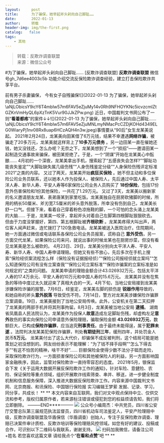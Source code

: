 ```yaml
---
layout:     post
title:      为了骗保，她举起斧头剁向自己脚趾……
date:       2022-01-13
author:     转载
header-img: img/the-first.png
catalog:   false
tags:
    - 其他
---
```


<blockquote><p>转载：反欺诈调查联盟<br>
来源：微信公众号</p></blockquote>

#为了骗保，她举起斧头剁向自己脚趾……
[反欺诈调查联盟]
**反欺诈调查联盟**
微信号gh_7d6ee4003c5b
功能介绍交流反保险欺诈调查经验，建立打击保险欺诈共享平台。

前有男子杀妻骗保，
今有女子自残骗保![](2022-01-13
为了骗保，她举起斧头剁向自己脚趾……\\aNjLObicsY9icY6T4mblw57m6FAV5eZjuMy14v0Rh9NFHOYKNc5icvzcmIZtGZKnVmHyQL6pXzTnK5Vur90JJkZPw.png)
近日，中国裁判文书网公布了一则“**看着都疼**”的案件↓↓![](2022-01-13
为了骗保，她举起斧头剁向自己脚趾……\\aNjLObicsY9icY6T4mblw57m6FAV5eZjuMNLmyNMacPcCZDjKOHd4349ELG0WiaryPj1nv08Rx8uap6HCzAQH4n3w.jpeg)事情要从“90后”女生龙某美说起。
2021年2月24日，龙某美向田某借了6万元钱，结果不幸遭遇**网络诈骗**，被骗走了20多万元，龙某美就这样背上了**10多万元债务**
。另一边田某一直在催她还钱，她又没钱还，怎么办呢？无奈之下，龙某美想到了一个“损招”——邀请田某一起制造交通事故来骗保，被田某拒绝了。于是，一个“阴谋”开始在龙某美心中酝酿......
4月初的一个深夜，龙某美拿出手机，搜索起了“五感丧失会怎样?”“脚趾功能丧失鉴定”“大脚趾缺失属几级伤残”“人身伤残鉴定分级”“人身保险伤残评定标准2021”之类的内容。
又过了两天，龙某美开始**疯狂买保险**
。她不但主动和多位保险公司业务员联系，还以她本人作为投保人、被保险人，先后通过中国人寿、太平洋人寿、新华人寿、平安人寿等6家保险公司业务人员购买了
**18份保险**，包括17份意外伤害保险和1份其他保险，一共花了1.29万元。
又过了3天，龙某美以搬新家的名义邀请朋友龙某、表弟唐某到家里吃饭。龙某美独自在厨房砍猪脚的时候，所用的柄长50厘米、斧刃宽7.5厘米的斧头意外脱落，所幸没有伤到自己，龙某美长舒一口气。但接下来，看着自己穿着粉色凉拖鞋的脚，一个可怕的念头涌上龙某美的大脑......
于是，龙某美一咬牙，拿起斧头对着自己左脚第四根脚趾狠狠砍去。但由于力度没掌握好，第四、第五根脚趾被**齐根砍断**
。龙某美疼得大叫出声，两位客人闻声赶来，连忙拨打了120急救电话。龙某美被送入医院治疗。住院期间，她一方面通过微信或电话联系各保险公司业务员报案，谎称自己
**意外受伤**，另一方面交代龙某，如果保险公司来问，就说出事的时候龙某也在厨房炒菜，但没有看见龙某美是怎么被砍的。
4月23日、29日，龙某美分别向太平洋人寿、平安人寿、新华人寿、中国人寿申请理赔。但她又有些不放心，先后多次在手机上搜索“保险经侦案流程怎么样（保险没有证据报经侦）”“保险公司报经侦就立案吗”“怎么知道保险公司有没有立案查我”“保险公司立案标准”“保险诈骗案的立案标准是如何规定的”之类的问题。
龙某美申请的理赔金额合计43.026932万元，包括太平洋人寿的17.4万余元、平安人寿的10万元和中国人寿的15.6万元。
龙某美并没有在焦急的等待中度过太久就迎来了真相大白的一天。4月下旬，当地公安局接到龙某美涉嫌保险诈骗的报警。7月6日，经鉴定，龙某美左脚的损伤是
**锐器作用**导致的，和她自称的斧头**意外脱落**
导致受伤不符。7月14日，警方对龙某美涉嫌保险诈骗罪立案调查。19日，龙某美接到了当地公安局传唤。此外，公安机关在第二天扣押了龙某美的两部手机并将其刑事拘留。8月3日，龙某美被当地公安局
**逮捕**。
湖南省凤凰县人民法院认为，龙某美作为投保人**故意**造成左足脚趾伤残，却虚构左足**意外**致伤的事实向保险公司申请意外保险理赔，骗取保险金额
**43.026932万元**，数额巨大，已构成**保险诈骗罪**，应当追究**刑事责任**。由于最终未能得逞，属于**犯罪未遂**
。法院判决龙某美犯保险诈骗罪，判处**有期徒刑三年**，缓刑四年，并处罚金人民币**5万元**。
龙某美付出了这么大代价，却骗保不成反被判刑，这个结局可能是她策划之初没想到的。网友纷纷表示不能理解：“为了钱不择手段啊”“怎么下得去手”“有这不怕苦的精神，啥干不好”......
巨额保险金使得少数不法分子铤而走险，采取保险欺诈行为，一方面损害保险公司和其他被保险人的利益，另一方面影响国家金融秩序，因此，监管对保险欺诈一直持零容忍的态度。
2021年5月，银保监会下发《关于运用大数据开展反保险欺诈工作的通知》，针对车险、意健险、农险、保证保险等重点领域，组织开展欺诈线索筛查、串并、移送，进一步健全制度机制和信息服务保障，深入推进大数据反保险欺诈工作。内容来源中国裁判文书网、北京商报、和讯保险、中国银行保险报
实习编辑王梦萦
发掘、记录、学习，同分享，共成长！
**
**
本文内容来自互联网，我们对文中观点保持中立、仅供交流和参考，版权归属原作者，若来源标注错误或侵犯到您的权益烦请告知，我们将立即删除。
———END****———
![]({{site.baseurl}}/postimg/L6usUGPiatBSs5Yxdp5NU9dpdqWanE7Mq7XpTo0mwlia1gia9NNFGTRYKdpVvrK2KgpAPictg52F8U9sicXI1jQ1dzA.jpeg)
公众号小编周杰：中共党员，四川省公安厅交警总队第三届规范执法监督员，四川省机动车司法鉴定人，平安产险理赔中级，反欺诈调查联盟及华盾保信（华盾调查）创始人，专注于反保险欺诈调查、理赔已决案件审计质检、反欺诈培训等保险理赔风控领域。如您有好的建议、投稿或合作，可识别以下二维码与我联系，谢谢支持。
![]({{site.baseurl}}/postimg/L6usUGPiatBS3wrVRuWQYeic3juNbQs2kiaCeq6U3Y7sobzUaIjwichkaPNyMQzDdM5fXhxqgA74BJYGaLDib5TIqKA.jpeg)
扫码加我微信，请备注公司+姓名
若您喜欢这篇文章
请给我点个“**在看和点赞**”吧
**
**

